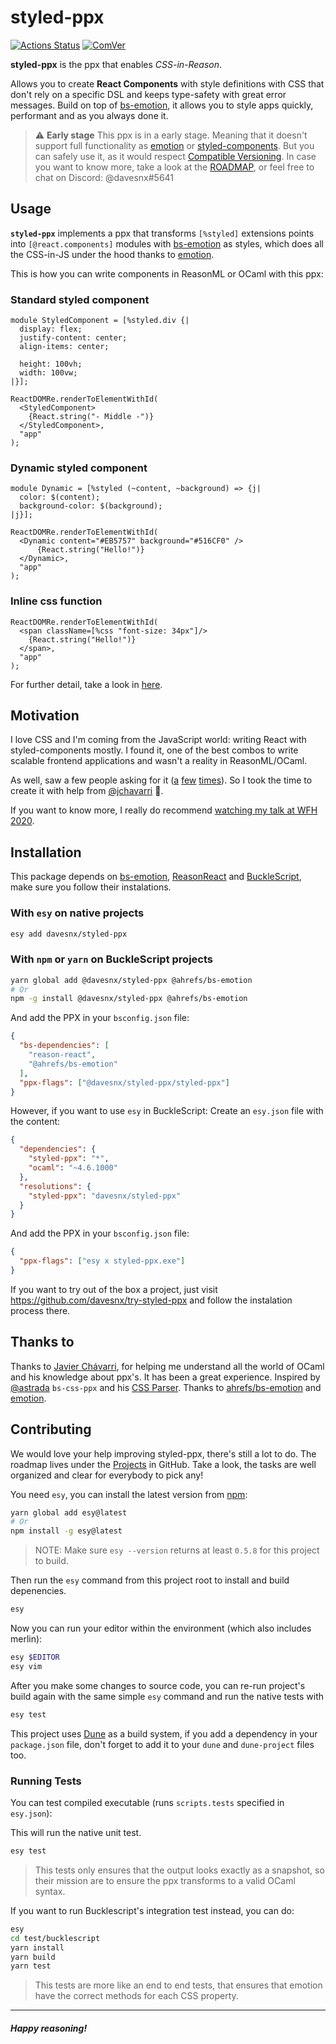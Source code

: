 # styled-ppx

[![Actions Status](https://github.com/davesnx/styled-ppx/workflows/CI/badge.svg)](https://github.com/davesnx/styled-ppx/actions) [![ComVer](https://img.shields.io/badge/ComVer-compliant-brightgreen.svg)](https://github.com/staltz/comver)

**styled-ppx** is the ppx that enables *CSS-in-Reason*.

Allows you to create **React Components** with style definitions with CSS that don't rely on a specific DSL and keeps type-safety with great error messages. Build on top of [bs-emotion](https://github.com/ahrefs/bs-emotion), it allows you to style apps quickly, performant and as you always done it.

> ⚠️ **Early stage** This ppx is in a early stage. Meaning that it doesn't support full functionality as [emotion](https://emotion.sh) or [styled-components](https://styled-components.com/).
> But you can safely use it, as it would respect [Compatible Versioning](https://gitlab.com/staltz/comver).
> In case you want to know more, take a look at the [ROADMAP](./ROADMAP.md), or feel free to chat on Discord: @davesnx#5641

## Usage
**`styled-ppx`** implements a ppx that transforms `[%styled]` extensions points into `[@react.components]` modules with [bs-emotion](https://github.com/ahrefs/bs-emotion) as styles, which does all the CSS-in-JS under the hood thanks to [emotion](https://emotion.sh).

This is how you can write components in ReasonML or OCaml with this ppx:

### Standard styled component
```reason
module StyledComponent = [%styled.div {|
  display: flex;
  justify-content: center;
  align-items: center;

  height: 100vh;
  width: 100vw;
|}];

ReactDOMRe.renderToElementWithId(
  <StyledComponent>
    {React.string("- Middle -")}
  </StyledComponent>,
  "app"
);
```

### Dynamic styled component
```reason
module Dynamic = [%styled (~content, ~background) => {j|
  color: $(content);
  background-color: $(background);
|j}];

ReactDOMRe.renderToElementWithId(
  <Dynamic content="#EB5757" background="#516CF0" />
      {React.string("Hello!")}
  </Dynamic>,
  "app"
);
```

### Inline css function
```reason
ReactDOMRe.renderToElementWithId(
  <span className=[%css "font-size: 34px"]/>
    {React.string("Hello!")}
  </span>,
  "app"
);
```

For further detail, take a look in [here](./docs/apis.md).

## Motivation
I love CSS and I'm coming from the JavaScript world: writing React with styled-components mostly. I found it, one of the best combos to write scalable frontend applications and wasn't a reality in ReasonML/OCaml.

As well, saw a few people asking for it ([a](https://reasonml.chat/t/idiomatic-way-to-bind-to-styled-components/886) [f](https://reasonml.chat/t/styled-components-possible/554)[e](https://reasonml.chat/t/styling-solutions-reasonreact-as-of-aug-18/958)[w](https://reasonml.chat/t/options-and-best-practices-for-styling-in-reasonreact/261) [t](https://twitter.com/lyovson/status/1233397294311100417)[i](https://discord.gg/byjdYFH)[m](https://discord.gg/byjdYFH)[e](https://discord.gg/byjdYFH)[s](https://discord.gg/byjdYFH)). So I took the time to create it with help from [@jchavarri](https://github.com/jchavarri) 🙌.

If you want to know more, I really do recommend [watching my talk at WFH 2020](http://www.youtube.com/watch?feature=player_embedded&v=D8WhIeMIZQc&feature=youtu.be&t=468).

## Installation

This package depends on [bs-emotion](https://github.com/ahrefs/bs-emotion), [ReasonReact](https://reasonml.github.io/reason-react/) and [BuckleScript](https://bucklescript.github.io), make sure you follow their instalations.

### With `esy` on native projects

```bash
esy add davesnx/styled-ppx
```

### With `npm` or `yarn` on BuckleScript projects

```bash
yarn global add @davesnx/styled-ppx @ahrefs/bs-emotion
# Or
npm -g install @davesnx/styled-ppx @ahrefs/bs-emotion
```

And add the PPX in your `bsconfig.json` file:

```json
{
  "bs-dependencies": [
    "reason-react",
    "@ahrefs/bs-emotion"
  ],
  "ppx-flags": ["@davesnx/styled-ppx/styled-ppx"]
}
```

However, if you want to use `esy` in BuckleScript:
Create an `esy.json` file with the content:

```json
{
  "dependencies": {
    "styled-ppx": "*",
    "ocaml": "~4.6.1000"
  },
  "resolutions": {
    "styled-ppx": "davesnx/styled-ppx"
  }
}
```

And add the PPX in your `bsconfig.json` file:

```json
{
  "ppx-flags": ["esy x styled-ppx.exe"]
}
```

If you want to try out of the box a project, just visit https://github.com/davesnx/try-styled-ppx and follow the instalation process there.

## Thanks to
Thanks to [Javier Chávarri](https://github.com/jchavarri), for helping me understand all the world of OCaml and his knowledge about ppx's. It has been a great experience.
Inspired by [@astrada](https://github.com/astrada/) `bs-css-ppx` and his [CSS Parser](https://github.com/astrada/ocaml-css-parser).
Thanks to [ahrefs/bs-emotion](https://github.com/ahrefs/bs-emotion) and [emotion](https://github.com/emotion-js/emotion).

## Contributing
We would love your help improving styled-ppx, there's still a lot to do.
The roadmap lives under the [Projects](https://github.com/davesnx/styled-ppx/projects) in GitHub. Take a look, the tasks are well organized and clear for everybody to pick any!

You need `esy`, you can install the latest version from [npm](https://npmjs.com):

```bash
yarn global add esy@latest
# Or
npm install -g esy@latest
```

> NOTE: Make sure `esy --version` returns at least `0.5.8` for this project to build.

Then run the `esy` command from this project root to install and build depenencies.

```bash
esy
```

Now you can run your editor within the environment (which also includes merlin):

```bash
esy $EDITOR
esy vim
```

After you make some changes to source code, you can re-run project's build
again with the same simple `esy` command and run the native tests with

```bash
esy test
```

This project uses [Dune](https://dune.build/) as a build system, if you add a dependency in your `package.json` file, don't forget to add it to your `dune` and `dune-project` files too.

### Running Tests

You can test compiled executable (runs `scripts.tests` specified in `esy.json`):

This will run the native unit test.
```bash
esy test
```
> This tests only ensures that the output looks exactly as a snapshot, so their mission are to ensure the ppx transforms to a valid OCaml syntax.

If you want to run Bucklescript's integration test instead, you can do:
```bash
esy
cd test/bucklescript
yarn install
yarn build
yarn test
```
> This tests are more like an end to end tests, that ensures that emotion have the correct methods for each CSS property.

---

##### Happy reasoning!

<!--

### Creating release builds

To release prebuilt binaries to all platforms, we use Github Actions to build each binary individually.

The binaries are then uploaded to a Github Release and NPM automatically.

To trigger the Release workflow, you need to push a git tag to the repository.

We provide a script that will bump the version of the project, tag the commit and push it to Github:

```bash
./scripts/release.sh
```

The script uses `npm version` to bump the project, so you can use the same argument.
For instance, to release a new patch version, you can run:

```bash
./scripts/release.sh minor
```

Since we use Compatible Versioning, we only run major and minor versions.

 -->
